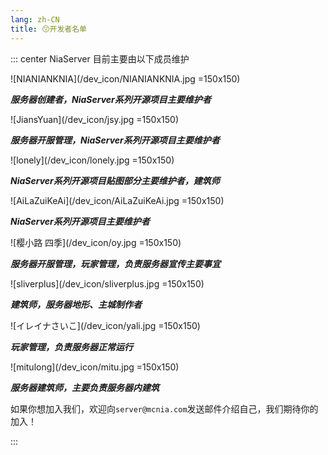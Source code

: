 ```yaml
---
lang: zh-CN
title: 😙开发者名单
---
```






::: center
NiaServer 目前主要由以下成员维护

![NIANIANKNIA](/dev_icon/NIANIANKNIA.jpg =150x150)

***服务器创建者，NiaServer系列开源项目主要维护者***

![JiansYuan](/dev_icon/jsy.jpg =150x150)

***服务器开服管理，NiaServer系列开源项目主要维护者***

![lonely](/dev_icon/lonely.jpg =150x150)

***NiaServer系列开源项目贴图部分主要维护者，建筑师***

![AiLaZuiKeAi](/dev_icon/AiLaZuiKeAi.jpg =150x150)

***NiaServer系列开源项目主要维护者***

![樱小路 四季](/dev_icon/oy.jpg =150x150)

***服务器开服管理，玩家管理，负责服务器宣传主要事宜***

![sliverplus](/dev_icon/sliverplus.jpg =150x150)

***建筑师，服务器地形、主城制作者***

![イレイナさいこ](/dev_icon/yali.jpg =150x150)

***玩家管理，负责服务器正常运行***

![mitulong](/dev_icon/mitu.jpg =150x150)

***服务器建筑师，主要负责服务器内建筑***



如果你想加入我们，欢迎向`server@mcnia.com`发送邮件介绍自己，我们期待你的加入！

:::